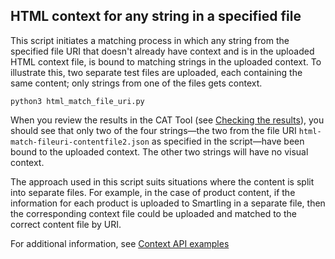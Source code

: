 ## HTML context for any string in a specified file

This script initiates a matching process in which any string from the specified file URI that doesn't already have context and is in the uploaded HTML context file, is bound to matching strings in the uploaded context. To illustrate this, two separate test files are uploaded, each containing the same content; only strings from one of the files gets context.

```
python3 html_match_file_uri.py
```

When you review the results in the CAT Tool (see [Checking the results](../README.md#checking-the-results)), you should see that only two of the four strings—the two from the file URI `html-match-fileuri-contentfile2.json` as specified in the script—have been bound to the uploaded context. The other two strings will have no visual context.

The approach used in this script suits situations where the content is split into separate files. For example, in the case of product content, if the information for each product is uploaded to Smartling in a separate file, then the corresponding context file could be uploaded and matched to the correct content file by URI.

For additional information, see [Context API examples](../README.md)
